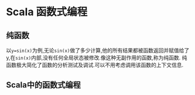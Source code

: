 # Scala 函数式编程
## 纯函数
以`y=sin(x)`为例,无论`sin(x)`做了多少计算,他的所有结果都被函数返回并赋值给了y,在`sin(x)`内部,没有任何全局状态被修改.像这种无副作用的函数,称为纯函数.
纯函数极大简化了函数的分析测试及调试.可以不用考虑调用该函数的上下文信息.
## Scala中的函数式编程

 
